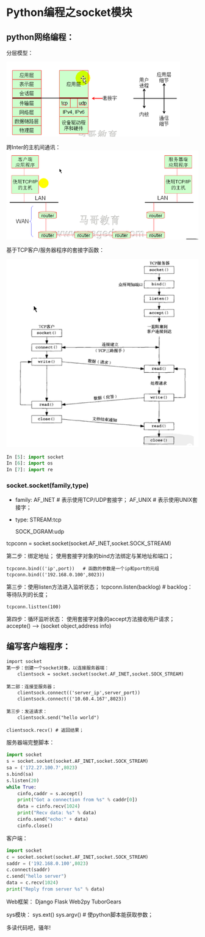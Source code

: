 # Python编程之socket模块

## python网络编程：

分层模型：

![network_layer](/images/network_layer.png)

跨Inter的主机间通讯：
![hosts_comminication](/images/hosts_comminication.png)

基于TCP客户\/服务器程序的套接字函数：

![socket_function](/images/socket_function.png)

```python
In [5]: import socket
In [6]: import os
In [7]: import re
```

### socket.socket(family,type)

- family:
    AF\_INET   \# 表示使用TCP\/UDP套接字；
    AF\_UNIX   \# 表示使用UNIX套接字；

- type:
    STREAM:tcp

    SOCK_DGRAM:udp

tcpconn = socket.socket\(socket.AF\_INET,socket.SOCK\_STREAM\)

第二步：绑定地址；
    使用套接字对象的bind方法绑定与某地址和端口；

```
tcpconn.bind(('ip',port))   # 函数的参数是一个ip和port的元组
tcpconn.bind(('192.168.0.100',8023))
```

第三步：使用listen方法进入监听状态；
    tcpconn.listen\(backlog\)   \# backlog： 等待队列的长度；

```
tcpconn.listten(100)
```

第四步：循环监听状态：
    使用套接字对象的accept方法接收用户请求；
    accepte\(\)  --&gt; \(socket object,address info\)

## 编写客户端程序：

```
import socket
第一步：创建一个socket对象，以连接服务器端：
    clientsock = socket.socket(socket.AF_INET,socket.SOCK_STREAM)

第二部：连接至服务器；
    clientsock.connect(('server_ip',server_port))
    clientsock.connect(('10.60.4.167',8023))

第三步：发送请求：
    clientsock.send("hello world")

clientsock.recv() # 返回结果；
```

服务器端完整脚本：

```python
import socket
s = socket.socket(socket.AF_INET,socket.SOCK_STREAM)
sa = ('172.27.100.7',8023)
s.bind(sa)
s.listen(20)
while True:
    cinfo,caddr = s.accept()
    print("Got a connection from %s" % caddr[0])
    data = cinfo.recv(1024)
    print("Recv data: %s" % data)
    cinfo.send("echo:" + data)
    cinfo.close()
```

客户端：

```python
import socket
c = socket.socket(socket.AF_INET,socket.SOCK_STREAM)
saddr = ('192.168.0.100',8023)
c.connect(saddr)
c.send("hello server")
data = c.recv(1024)
print("Reply from server %s" % data)
```

Web框架：
    Django
    Flask
    Web2py
    TuborGears

sys模块：
    sys.ext\(\)
    sys.argv\(\)   \# 使python脚本能获取参数；

多读代码吧，骚年!


